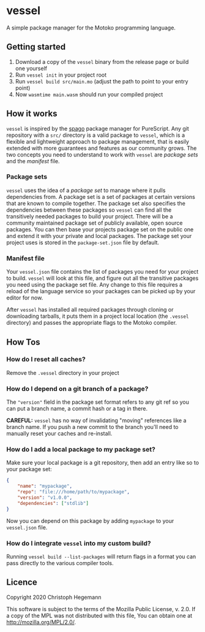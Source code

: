 # vessel

A simple package manager for the Motoko programming language.

## Getting started
1. Download a copy of the `vessel` binary from the release page or build one yourself
2. Run `vessel init` in your project root
3. Run `vessel build src/main.mo` (adjust the path to point to your entry point)
4. Now `wasmtime main.wasm` should run your compiled project

## How it works
`vessel` is inspired by the [spago](https://github.com/purescript/spago) package manager for PureScript. Any git repository with a `src/` directory is a valid package to `vessel`, which is a flexible and lightweight approach to package management, that is easily extended with more guarantees and features as our community grows. The two concepts you need to understand to work with `vessel` are _package sets_ and the _manifest_ file.

### Package sets
`vessel` uses the idea of a _package set_ to manage where it pulls dependencies from. A package set is a set of packages at certain versions that are known to compile together. The package set also specifies the dependencies between these packages so `vessel` can find all the transitively needed packages to build your project. There will be a community maintained package set of publicly available, open source packages. You can then base your projects package set on the public one and extend it with your private and local packages. The package set your project uses is stored in the `package-set.json` file by default.

### Manifest file
Your `vessel.json` file contains the list of packages you need for your project to build. `vessel` will look at this file, and figure out all the transitive packages you need using the package set file. Any change to this file requires a reload of the language service so your packages can be picked up by your editor for now.

After `vessel` has installed all required packages through cloning or downloading tarballs, it puts them in a project local location (the `.vessel` directory) and passes the appropriate flags to the Motoko compiler.

## How Tos

### How do I reset all caches?
Remove the `.vessel` directory in your project

### How do I depend on a git branch of a package?
The `"version"` field in the package set format refers to any git ref so you can put a branch name, a commit hash or a tag in there.

__CAREFUL:__ `vessel` has no way of invalidating "moving" references like a branch name. If you push a new commit to the branch you'll need to manually reset your caches and re-install.

### How do I add a local package to my package set?
Make sure your local package is a git repository, then add an entry like so to your package set:
```json
{
    "name": "mypackage",
    "repo": "file:///home/path/to/mypackage",
    "version": "v1.0.0",
    "dependencies": ["stdlib"]
}
```
Now you can depend on this package by adding `mypackage` to your `vessel.json` file.

### How do I integrate `vessel` into my custom build?
Running `vessel build --list-packages` will return flags in a format you can pass directly to the various compiler tools.

## Licence

Copyright 2020 Christoph Hegemann

This software is subject to the terms of the Mozilla Public License, v. 2.0. If a copy of the MPL was not distributed with this file, You can obtain one at http://mozilla.org/MPL/2.0/.
